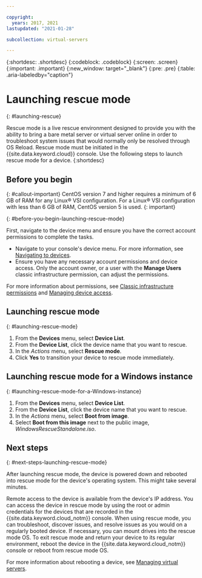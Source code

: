 ```yaml
---

copyright:
  years: 2017, 2021
lastupdated: "2021-01-28"

subcollection: virtual-servers

---
```


{:shortdesc: .shortdesc}
{:codeblock: .codeblock}
{:screen: .screen}
{:important: .important}
{:new_window: target="_blank"}
{:pre: .pre}
{:table: .aria-labeledby="caption"}


# Launching rescue mode
{: #launching-rescue}

Rescue mode is a live rescue environment designed to provide you with the ability to bring a bare metal server or virtual server online in order to troubleshoot system issues that would normally only be resolved through OS Reload. Rescue mode must be initiated in the {{site.data.keyword.cloud}} console. Use the following steps to launch rescue mode for a device.
{:shortdesc}

## Before you begin
{: #callout-important}
CentOS version 7 and higher requires a minimum of 6 GB of RAM for any Linux&reg; VSI configuration. For a Linux&reg; VSI configuration with less than 6 GB of RAM, CentOS version 5 is used.
{: important}

{: #before-you-begin-launching-rescue-mode}

First, navigate to the device menu and ensure you have the correct account permissions to complete the tasks.

* Navigate to your console's device menu. For more information, see [Navigating to devices](/docs/virtual-servers?topic=virtual-servers-navigating-devices).
* Ensure you have any necessary account permissions and device access. Only the account owner, or a user with the **Manage Users** classic infrastructure permission, can adjust the permissions.

For more information about permissions, see [Classic infrastructure permissions](/docs/account?topic=account-infrapermission) and [Managing device access](/docs/virtual-servers?topic=virtual-servers-managing-device-access).

## Launching rescue mode
{: #launching-rescue-mode}

1. From the **Devices** menu, select **Device List**.
2. From the **Device List**, click the device name that you want to rescue.
3. In the *Actions* menu, select **Rescue mode**.
4. Click **Yes** to transition your device to rescue mode immediately.

## Launching rescue mode for a Windows instance
{: #launching-rescue-mode-for-a-Windows-instance}

1. From the **Devices** menu, select **Device List**.
2. From the **Device List**, click the device name that you want to rescue.
3. In the *Actions* menu, select **Boot from image**.
4. Select **Boot from this image** next to the public image, *WindowsRescueStandalone.iso*.

## Next steps
{: #next-steps-launching-rescue-mode}

After launching rescue mode, the device is powered down and rebooted into rescue mode for the device's operating system. This might take several minutes.

Remote access to the device is available from the device's IP address. You can access the device in rescue mode by using the root or admin credentials for the devices that are recorded in the {{site.data.keyword.cloud_notm}} console. When using rescue mode, you can troubleshoot, discover issues, and resolve issues as you would on a regularly booted device. If necessary, you can mount drives into the rescue mode OS. To exit rescue mode and return your device to its regular environment, reboot the device in the {{site.data.keyword.cloud_notm}} console or reboot from rescue mode OS.

For more information about rebooting a device, see [Managing virtual servers](/docs/virtual-servers?topic=virtual-servers-managing-virtual-servers#managing-virtual-servers).
